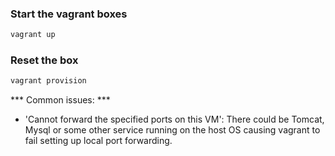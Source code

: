 ### Start the vagrant boxes

```bash
vagrant up
```

### Reset the box

```bash
vagrant provision
```

*** Common issues: ***

- 'Cannot forward the specified ports on this VM': There could be Tomcat, Mysql or some other
  service running on the host OS causing vagrant to fail setting up local port forwarding.
